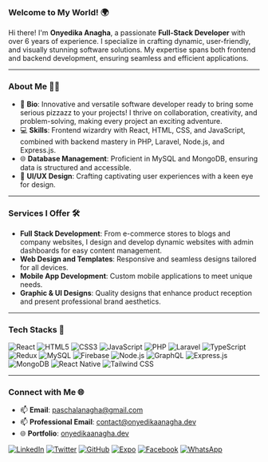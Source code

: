 ### Welcome to My World! 🌍

Hi there! I'm **Onyedika Anagha**, a passionate **Full-Stack Developer** with over 6 years of experience. I specialize in crafting dynamic, user-friendly, and visually stunning software solutions. My expertise spans both frontend and backend development, ensuring seamless and efficient applications.

---

### About Me 👨‍💻

- 🌟 **Bio**: Innovative and versatile software developer ready to bring some serious pizzazz to your projects! I thrive on collaboration, creativity, and problem-solving, making every project an exciting adventure.
- 💻 **Skills**: Frontend wizardry with React, HTML, CSS, and JavaScript, combined with backend mastery in PHP, Laravel, Node.js, and Express.js.
- 🌐 **Database Management**: Proficient in MySQL and MongoDB, ensuring data is structured and accessible.
- 🎨 **UI/UX Design**: Crafting captivating user experiences with a keen eye for design.

---

### Services I Offer 🛠️

- **Full Stack Development**: From e-commerce stores to blogs and company websites, I design and develop dynamic websites with admin dashboards for easy content management.
- **Web Design and Templates**: Responsive and seamless designs tailored for all devices.
- **Mobile App Development**: Custom mobile applications to meet unique needs.
- **Graphic & UI Designs**: Quality designs that enhance product reception and present professional brand aesthetics.

---

### Tech Stacks 🚀

![React](https://img.shields.io/badge/React-61DAFB?style=for-the-badge&logo=react&logoColor=white)
![HTML5](https://img.shields.io/badge/HTML5-E34F26?style=for-the-badge&logo=html5&logoColor=white)
![CSS3](https://img.shields.io/badge/CSS3-1572B6?style=for-the-badge&logo=css3&logoColor=white)
![JavaScript](https://img.shields.io/badge/JavaScript-F7DF1E?style=for-the-badge&logo=javascript&logoColor=black)
![PHP](https://img.shields.io/badge/PHP-777BB4?style=for-the-badge&logo=php&logoColor=white)
![Laravel](https://img.shields.io/badge/Laravel-FF2D20?style=for-the-badge&logo=laravel&logoColor=white)
![TypeScript](https://img.shields.io/badge/TypeScript-3178C6?style=for-the-badge&logo=typescript&logoColor=white)
![Redux](https://img.shields.io/badge/Redux-764ABC?style=for-the-badge&logo=redux&logoColor=white)
![MySQL](https://img.shields.io/badge/MySQL-4479A1?style=for-the-badge&logo=mysql&logoColor=white)
![Firebase](https://img.shields.io/badge/Firebase-FFCA28?style=for-the-badge&logo=firebase&logoColor=black)
![Node.js](https://img.shields.io/badge/Node.js-339933?style=for-the-badge&logo=node.js&logoColor=white)
![GraphQL](https://img.shields.io/badge/GraphQL-E10098?style=for-the-badge&logo=graphql&logoColor=white)
![Express.js](https://img.shields.io/badge/Express.js-000000?style=for-the-badge&logo=express&logoColor=white)
![MongoDB](https://img.shields.io/badge/MongoDB-47A248?style=for-the-badge&logo=mongodb&logoColor=white)
![React Native](https://img.shields.io/badge/React%20Native-61DAFB?style=for-the-badge&logo=react&logoColor=white)
![Tailwind CSS](https://img.shields.io/badge/Tailwind%20CSS-06B6D4?style=for-the-badge&logo=tailwindcss&logoColor=white)

---

### Connect with Me 🌐

- 📫 **Email**: paschalanagha@gmail.com
- 📫 **Professional Email**: contact@onyedikaanagha.dev
- 🌐 **Portfolio**: [onyedikaanagha.dev](https://onyedikaanagha.dev/)

[![LinkedIn](https://img.shields.io/badge/LinkedIn-0077B5?style=for-the-badge&logo=linkedin&logoColor=white)](https://www.linkedin.com/in/onyedika-johnpaul-anagha-667a371a1)
[![Twitter](https://img.shields.io/badge/Twitter-1DA1F2?style=for-the-badge&logo=twitter&logoColor=white)](https://twitter.com/onyedika_anagha)
[![GitHub](https://img.shields.io/badge/GitHub-181717?style=for-the-badge&logo=github&logoColor=white)](https://github.com/onyedika-anagha)
[![Expo](https://img.shields.io/badge/Expo-000020?style=for-the-badge&logo=expo&logoColor=white)](https://expo.dev/@quiescent)
[![Facebook](https://img.shields.io/badge/Facebook-1877F2?style=for-the-badge&logo=facebook&logoColor=white)](https://web.facebook.com/profile.php?id=100004358628570&_rdc=1&_rdr)
[![WhatsApp](https://img.shields.io/badge/WhatsApp-25D366?style=for-the-badge&logo=whatsapp&logoColor=white)](https://wa.me/message/IYYSG6AIZKLTK1)
